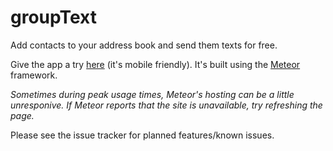 groupText
===============
Add contacts to your address book and send them texts for free.

Give the app a try [here](http://cfpb-sdbewd-grouptext.meteor.com/) (it's mobile friendly). It's built using the [Meteor](http://www.meteor.com) framework.

*Sometimes during peak usage times, Meteor's hosting can be a little unresponive. If Meteor reports that the site is unavailable, try refreshing the page.*

Please see the issue tracker for planned features/known issues.
